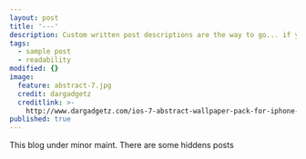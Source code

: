 ```yaml
---
layout: post
title: '---'
description: Custom written post descriptions are the way to go... if you're not lazy.
tags:
  - sample post
  - readability
modified: {}
image:
  feature: abstract-7.jpg
  credit: dargadgetz
  creditlink: >-
    http://www.dargadgetz.com/ios-7-abstract-wallpaper-pack-for-iphone-5-and-ipod-touch-retina/
published: true
---
```


This blog under minor maint.
There are some hiddens posts
